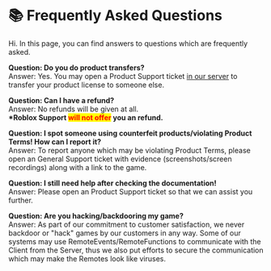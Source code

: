 # 📚 Frequently Asked Questions

Hi. In this page, you can find answers to questions which are frequently asked.



**Question: Do you do product transfers?**\
Answer: Yes. You may open a Product Support ticket [in our server](contact-us.md) to transfer your product license to someone else.

**Question: Can I have a refund?**\
Answer: No refunds will be given at all.\
**\*Roblox Support **<mark style="color:red;">**will not offer**</mark>** you an refund.**&#x20;

**Question: I spot someone using counterfeit products/violating Product Terms! How can I report it?**\
Answer: To report anyone which may be violating Product Terms, please open an General Support ticket with evidence (screenshots/screen recordings) along with a link to the game.

**Question: I still need help after checking the documentation!**\
Answer: Please open an Product Support ticket so that we can assist you further.

**Question: Are you hacking/backdooring my game?**\
Answer: As part of our commitment to customer satisfaction, we never backdoor or "hack" games by our customers in any way. Some of our systems may use RemoteEvents/RemoteFunctions to communicate with the Client from the Server, thus we also put efforts to secure the communication which may make the Remotes look like viruses.
